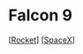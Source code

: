 # Falcon 9

[[Rocket]] [[SpaceX]]

[//begin]: # "Autogenerated link references for markdown compatibility"
[Rocket]: rocket "Rocket"
[SpaceX]: spacex "SpaceX"
[//end]: # "Autogenerated link references"